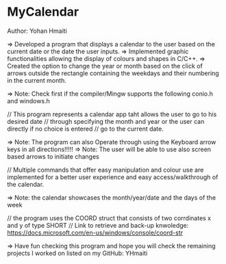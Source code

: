 # MyCalendar

Author: Yohan Hmaiti

=> Developed a program that displays a calendar to the user based on the current date or the date the user inputs. 
=> Implemented graphic functionalities allowing the display of colours and shapes in C/C++. 
=> Created the option to change the year or month based on the click of arrows outside the rectangle containing the weekdays and their numbering in the current month.

=> Note: Check first if the compiler/Mingw supports the following conio.h and windows.h

// This program represents a calendar app taht allows the user to go to his desired date
// through specifying the month and year or the user can directly if no choice is entered
// go to the current date.

=> Note: The program can also Operate through using the Keyboard arrow keys in all directions!!!!!
=> Note: The user will be able to use also screen based arrows to initiate changes

// Multiple commands that offer easy manipulation and colour use are implemented for a better user experience and easy access/walkthrough of the calendar.

=> Note: the calendar showcases the month/year/date and the days of the week

// the program uses the COORD struct that consists of two corrdinates x and y of type SHORT
// Link to retrieve and back-up knwoledge: https://docs.microsoft.com/en-us/windows/console/coord-str

=> Have fun checking this program and hope you will check the remaining projects I worked on listed on my GitHub: YHmaiti
